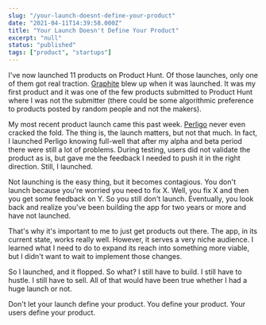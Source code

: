 ```yaml
---
slug: "/your-launch-doesnt-define-your-product"
date: "2021-04-11T14:39:58.000Z"
title: "Your Launch Doesn't Define Your Product"
excerpt: "null"
status: "published"
tags: ["product", "startups"]
---
```

I've now launched 11 products on Product Hunt. Of those launches, only one of them got real traction. [Graphite](<https://graphitedocs.com/>) blew up when it was launched. It was my first product and it was one of the few products submitted to Product Hunt where I was not the submitter (there could be some algorithmic preference to products posted by random people and not the makers).

My most recent product launch came this past week. [Perligo](<https://perligo.io/>) never even cracked the fold. The thing is, the launch matters, but not that much. In fact, I launched Perligo knowing full-well that after my alpha and beta period there were still a lot of problems. During testing, users did not validate the product as is, but gave me the feedback I needed to push it in the right direction. Still, I launched.

Not launching is the easy thing, but it becomes contagious. You don't launch because you're worried you need to fix X. Well, you fix X and then you get some feedback on Y. So you still don't launch. Eventually, you look back and realize you've been building the app for two years or more and have not launched.

That's why it's important to me to just get products out there. The app, in its current state, works really well. However, it serves a very niche audience. I learned what I need to do to expand its reach into something more viable, but I didn't want to wait to implement those changes.

So I launched, and it flopped. So what? I still have to build. I still have to hustle. I still have to sell. All of that would have been true whether I had a huge launch or not.

Don't let your launch define your product. You define your product. Your users define your product.


  